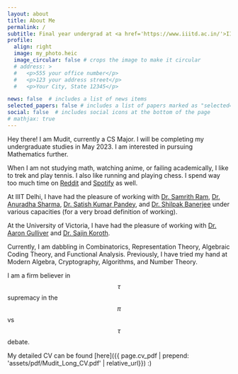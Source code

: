 ```yaml
---
layout: about
title: About Me
permalink: /
subtitle: Final year undergrad at <a href='https://www.iiitd.ac.in/'>IIIT Delhi</a>
profile:
  align: right
  image: my_photo.heic
  image_circular: false # crops the image to make it circular
  # address: >
  #   <p>555 your office number</p>
  #   <p>123 your address street</p>
  #   <p>Your City, State 12345</p>

news: false  # includes a list of news items
selected_papers: false # includes a list of papers marked as "selected={true}"
social: false  # includes social icons at the bottom of the page
# mathjax: true
---
```


Hey there! I am Mudit, currently a CS Major. I will be completing my undergraduate studies in May 2023. I am interested in pursuing Mathematics further.

When I am not studying math, watching anime, or failing academically, I like to trek and play tennis. I also like running and playing chess. I spend way too much time on [Reddit](https://www.reddit.com/r/mathmemes/) and [Spotify](https://open.spotify.com/album/7e4oUmqbUx0NV43JjmlxRZ) as well.

At IIIT Delhi, I have had the pleasure of working with [Dr. Samrith Ram](https://sites.google.com/site/samrithram/home), [Dr. Anuradha Sharma](https://www.anuradhasharma.info/), [Dr. Satish Kumar Pandey](http://noncommutative.space/), and [Dr. Shilpak Banerjee](https://sites.google.com/view/shilpakbanerjee/home) under various capacities (for a very broad definition of working). 

At the University of Victoria, I have had the pleasure of working with [Dr. Aaron Gulliver](https://www.ece.uvic.ca/~agullive/) and [Dr. Sajin Koroth](https://web.uvic.ca/~skoroth/).

Currently, I am dabbling in Combinatorics, Representation Theory, Algebraic Coding Theory, and Functional Analysis. Previously, I have tried my hand at Modern Algebra, Cryptography, Algorithms, and Number Theory.

I am a firm believer in $$\tau$$ supremacy in the $$\pi$$ vs $$\tau$$ debate.

My detailed CV can be found [here]({{ page.cv_pdf | prepend: 'assets/pdf/Mudit_Long_CV.pdf' | relative_url}}) :)
